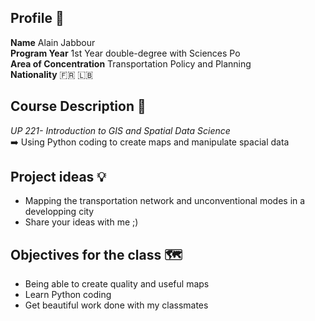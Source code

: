 ## **Profile** 👦
**Name** Alain Jabbour <br>
**Program Year** 1st Year double-degree with Sciences Po <br>
**Area of Concentration** Transportation Policy and Planning <br>
**Nationality** 🇫🇷 🇱🇧

## **Course Description** 📘
_UP 221- Introduction to GIS and Spatial Data Science_ <br>
➡️ Using Python coding to create maps and manipulate spacial data

## **Project ideas** 💡
- Mapping the transportation network and unconventional modes in a developping city
- Share your ideas with me ;)

## **Objectives for the class** 🗺️
- Being able to create quality and useful maps
- Learn Python coding
- Get beautiful work done with my classmates
